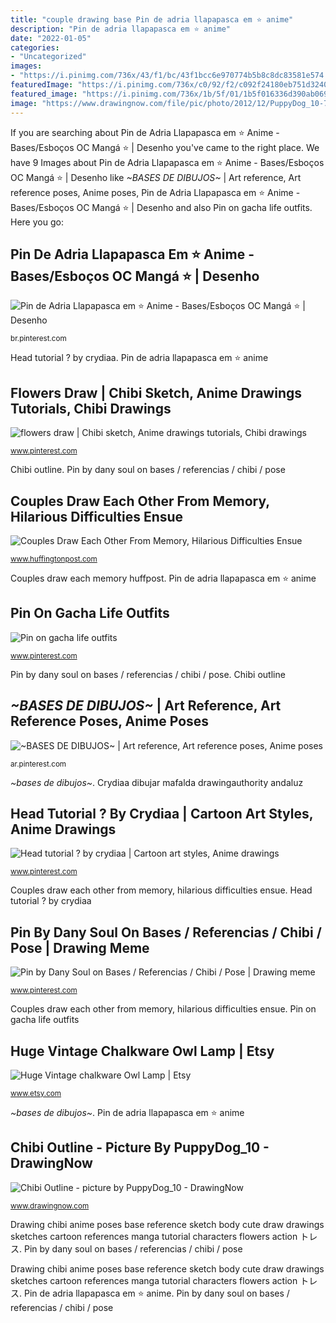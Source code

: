 ```yaml
---
title: "couple drawing base Pin de adria llapapasca em ⭐ anime"
description: "Pin de adria llapapasca em ⭐ anime"
date: "2022-01-05"
categories:
- "Uncategorized"
images:
- "https://i.pinimg.com/736x/43/f1/bc/43f1bcc6e970774b5b8c8dc83581e574.jpg"
featuredImage: "https://i.pinimg.com/736x/c0/92/f2/c092f24180eb751d324099337ef6a4c4.jpg"
featured_image: "https://i.pinimg.com/736x/1b/5f/01/1b5f016336d390ab06917ea873cb099f.jpg"
image: "https://www.drawingnow.com/file/pic/photo/2012/12/PuppyDog_10-703804-375135735909660-1935841746-o-jpg_500.jpg"
---
```


If you are searching about Pin de Adria Llapapasca em ⭐ Anime - Bases/Esboços OC Mangá ⭐ | Desenho you've came to the right place. We have 9 Images about Pin de Adria Llapapasca em ⭐ Anime - Bases/Esboços OC Mangá ⭐ | Desenho like *~BASES DE DIBUJOS~* | Art reference, Art reference poses, Anime poses, Pin de Adria Llapapasca em ⭐ Anime - Bases/Esboços OC Mangá ⭐ | Desenho and also Pin on gacha life outfits. Here you go:

## Pin De Adria Llapapasca Em ⭐ Anime - Bases/Esboços OC Mangá ⭐ | Desenho

![Pin de Adria Llapapasca em ⭐ Anime - Bases/Esboços OC Mangá ⭐ | Desenho](https://i.pinimg.com/736x/cd/9d/89/cd9d891143dc17417c0f3ed19c87e834.jpg "Pin by dany soul on bases / referencias / chibi / pose")

<small>br.pinterest.com</small>

Head tutorial ? by crydiaa. Pin de adria llapapasca em ⭐ anime

## Flowers Draw | Chibi Sketch, Anime Drawings Tutorials, Chibi Drawings

![flowers draw | Chibi sketch, Anime drawings tutorials, Chibi drawings](https://i.pinimg.com/736x/de/99/13/de9913432cc1c4b3a0ab2c6238ec1ed0.jpg "*~bases de dibujos~*")

<small>www.pinterest.com</small>

Chibi outline. Pin by dany soul on bases / referencias / chibi / pose

## Couples Draw Each Other From Memory, Hilarious Difficulties Ensue

![Couples Draw Each Other From Memory, Hilarious Difficulties Ensue](https://s-i.huffpost.com/gen/2195458/images/o-COUPLES-DRAW-MEMORY-facebook.jpg "Couples draw each memory huffpost")

<small>www.huffingtonpost.com</small>

Couples draw each memory huffpost. Pin de adria llapapasca em ⭐ anime

## Pin On Gacha Life Outfits

![Pin on gacha life outfits](https://i.pinimg.com/736x/fd/d5/4a/fdd54afe0eb5b8d818cb8320e7a376af.jpg "Couples draw each memory huffpost")

<small>www.pinterest.com</small>

Pin by dany soul on bases / referencias / chibi / pose. Chibi outline

## *~BASES DE DIBUJOS~* | Art Reference, Art Reference Poses, Anime Poses

![*~BASES DE DIBUJOS~* | Art reference, Art reference poses, Anime poses](https://i.pinimg.com/736x/c0/92/f2/c092f24180eb751d324099337ef6a4c4.jpg "Couples draw each memory huffpost")

<small>ar.pinterest.com</small>

*~bases de dibujos~*. Crydiaa dibujar mafalda drawingauthority andaluz

## Head Tutorial ? By Crydiaa | Cartoon Art Styles, Anime Drawings

![Head tutorial ? by crydiaa | Cartoon art styles, Anime drawings](https://i.pinimg.com/736x/43/f1/bc/43f1bcc6e970774b5b8c8dc83581e574.jpg "Pin on gacha life outfits")

<small>www.pinterest.com</small>

Couples draw each other from memory, hilarious difficulties ensue. Head tutorial ? by crydiaa

## Pin By Dany Soul On Bases / Referencias / Chibi / Pose | Drawing Meme

![Pin by Dany Soul on Bases / Referencias / Chibi / Pose | Drawing meme](https://i.pinimg.com/736x/1b/5f/01/1b5f016336d390ab06917ea873cb099f.jpg "Couples draw each memory huffpost")

<small>www.pinterest.com</small>

Couples draw each other from memory, hilarious difficulties ensue. Pin on gacha life outfits

## Huge Vintage Chalkware Owl Lamp | Etsy

![Huge Vintage chalkware Owl Lamp | Etsy](https://i.etsystatic.com/5702205/r/il/f31ed6/423104723/il_fullxfull.423104723_hj2c.jpg "Huge vintage chalkware owl lamp")

<small>www.etsy.com</small>

*~bases de dibujos~*. Pin de adria llapapasca em ⭐ anime

## Chibi Outline - Picture By PuppyDog_10 - DrawingNow

![Chibi Outline - picture by PuppyDog_10 - DrawingNow](https://www.drawingnow.com/file/pic/photo/2012/12/PuppyDog_10-703804-375135735909660-1935841746-o-jpg_500.jpg "Pin on gacha life outfits")

<small>www.drawingnow.com</small>

Drawing chibi anime poses base reference sketch body cute draw drawings sketches cartoon references manga tutorial characters flowers action トレス. Pin by dany soul on bases / referencias / chibi / pose

Drawing chibi anime poses base reference sketch body cute draw drawings sketches cartoon references manga tutorial characters flowers action トレス. Pin de adria llapapasca em ⭐ anime. Pin by dany soul on bases / referencias / chibi / pose
